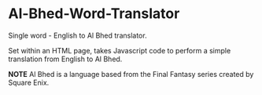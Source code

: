 # Al-Bhed-Word-Translator
Single word - English to Al Bhed translator.

Set within an HTML page, takes Javascript code to perform a simple translation from English to Al Bhed. 

**NOTE**
Al Bhed is a language based from the Final Fantasy series created by Square Enix. 

